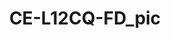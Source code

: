 ---
id: '1'
price: '49.40'
title: CE-L12CQ-FD_pic
description: >-
  
default_thumbnail_image: images/huawei/data-center/CE-L12CQ-FD_pic/01.png
default_original_image: images/huawei/data-center/CE-L12CQ-FD_pic/01.png
featured: true
order: 2
category: src/pages/category/data-center-switches.md
seo:
  title: Nulla suscipit
  description: 'Lorem ipsum dolor sit amet, consectetur adipiscing elit'
  extra:
    - name: 'og:type'
      value: website
      keyName: property
    - name: 'og:title'
      value: Nulla suscipit
      keyName: property
    - name: 'og:description'
      value: 'Lorem ipsum dolor sit amet, consectetur adipiscing elit'
      keyName: property
    - name: 'og:image'
      value: images/huawei/data-center/CE-L12CQ-FD_pic/01.png
      keyName: property
      relativeUrl: true
    - name: 'twitter:card'
      value: summary_large_image
    - name: 'twitter:title'
      value: Nulla suscipit
    - name: 'twitter:description'
      value: 'Lorem ipsum dolor sit amet, consectetur adipiscing elit'
    - name: 'twitter:image'
      value: images/huawei/huaweiAP/CE-L12CQ-FD_pic/01.png
      relativeUrl: true
template: product
---